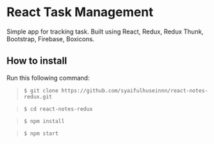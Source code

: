 # React Task Management

Simple app for tracking task. Built using React, Redux, Redux Thunk, Bootstrap, Firebase, Boxicons.

## How to install

Run this following command:

> `$ git clone https://github.com/syaifulhuseinnn/react-notes-redux.git`

> `$ cd react-notes-redux`

> `$ npm install`

> `$ npm start`

